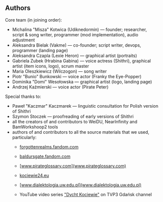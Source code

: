 Authors
-------

Core team (in joining order):

*   Michalina "Misza" Kotwica (Udiknedormin) — founder; researcher, script & song writer, programmer (mod implementation), audio adjustment
*   Aleksandra Bielak (Vakme) — co-founder; script writer, devops, programmer (landing page)
*   Aleksandra Czapla (Lexie Heron) — graphical artist (portraits)
*   Gabriela Zubek (Hrabina Gabina) — voice actress (Shithri), graphical artist (item icons, logo), scrum master
*   Maria Oleszkiewicz (Wilczogon) — song writer
*   Piotr "Bunio" Bunkowski — voice actor (Franky the Eye-Popper)
*   Dominika "Domi" Wesołowska — graphical artist (logo, landing page)
*   Andrzej Kaźmierski — voice actor (Pirate Peter)

Special thanks to:

*   Paweł "Kaczmar" Kaczmarek — linguistic consultation for Polish version of Shithri
*   Szymon Stoczek — proofreading of early versions of Shithri
*   all the creators of and contributors to WeiDU, NearInfinity and BamWorkshoop2 tools
*   authors of and contributors to all the source materials that we used, particularly:
    *   [forgottenrealms.fandom.com](forgottenrealms.fandom.com)
    *   [baldursgate.fandom.com](baldursgate.fandom.com)

    *   [www.pirateglossary.com](www.pirateglossary.com)

    *   [kociewie24.eu](kociewie24.eu)

    *   [www.dialektologia.uw.edu.pl](www.dialektologia.uw.edu.pl)

    *   YouTube video series ["Dycht Kociewie"](https://www.youtube.com/watch?v=OAe3JrOjdDo&list=PLSfo-4cV85XquNaMbfea7lokVf10erRpI&index=30) on TVP3 Gdańsk channel

  
